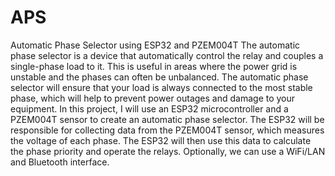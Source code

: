 # APS
Automatic Phase Selector using ESP32 and PZEM004T
The automatic phase selector is a device that automatically control the relay and couples a single-phase load to it. 
This is useful in areas where the power grid is unstable and the phases can often be unbalanced. 
The automatic phase selector will ensure that your load is always connected to the most stable phase, which will help to prevent power outages and damage to your equipment.
In this project, I will use an ESP32 microcontroller and a PZEM004T sensor to create an automatic phase selector. 
The ESP32 will be responsible for collecting data from the PZEM004T sensor, which measures the voltage of each phase. 
The ESP32 will then use this data to calculate the phase priority and operate the relays.
Optionally, we can use a WiFi/LAN and Bluetooth interface.
